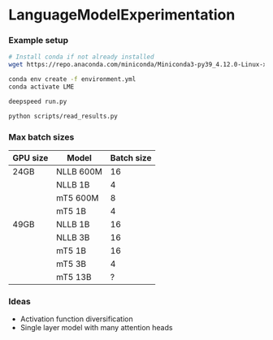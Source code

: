 # LanguageModelExperimentation

### Example setup
```bash
# Install conda if not already installed
wget https://repo.anaconda.com/miniconda/Miniconda3-py39_4.12.0-Linux-x86_64.sh

conda env create -f environment.yml
conda activate LME

deepspeed run.py

python scripts/read_results.py
```


### Max batch sizes
|GPU size|Model      |Batch size|
|--------|-----------|----------|
|    24GB|  NLLB 600M|        16|
|        |    NLLB 1B|         4|
|        |   mT5 600M|         8|
|        |     mT5 1B|         4|
|    49GB|    NLLB 1B|        16|
|        |    NLLB 3B|        16|
|        |     mT5 1B|        16|
|        |     mT5 3B|         4|
|        |    mT5 13B|         ?|


### Ideas
- Activation function diversification
- Single layer model with many attention heads
